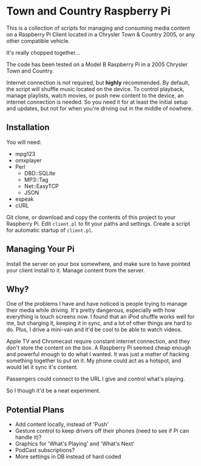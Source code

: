 # Town and Country Raspberry Pi

This is a collection of scripts for managing and consuming media content
on a Raspberry Pi Client located in a Chrysler Town & Country 2005, or
any other compatible vehicle.

It's really chopped together...

The code has been tested on a Model B Raspberry Pi in a 2005 Chrysler
Town and Country.

Internet connection is not required, but **highly** recommended.  By
default, the script will shuffle music located on the device.  To
control playback, manage playlists, watch movies, or push new content
to the device, an internet connection is needed.  So you need it for
at least the initial setup and updates, but not for when you're
driving out in the middle of nowhere.

## Installation

You will need:

* mpg123
* omxplayer
* Perl
  * DBD::SQLite
  * MP3::Tag
  * Net::EasyTCP
  * JSON
* espeak
* cURL

Git clone, or download and copy the contents of this project to your
Raspberry Pi.  Edit `client.pl` to fit your paths and settings.  Create
a script for automatic startup of `client.pl`.

## Managing Your Pi

Install the server on your box somewhere, and make sure to have
pointed your client install to it.  Manage content from the
server.

## Why?

One of the problems I have and have noticed is people trying to
manage their media while driving.  It's pretty dangerous, especially
with how everything is touch screens now.  I found that an iPod
shuffle works well for me, but charging it, keeping it in sync,
and a lot of other things are hard to do.  Plus, I drive a mini-van
and it'd be cool to be able to watch videos.

Apple TV and Chromecast require constant internet connection, and they
don't store the content on the box.  A Raspberry Pi seemed cheap
enough and powerful enough to do what I wanted.  It was just a matter
of hacking something together to put on it.  My phone could act as
a hotspot, and would let it sync it's content.

Passengers could connect to the URL I give and control what's playing.

So I though it'd be a neat experiment.

## Potential Plans

* Add content locally, instead of 'Push'
* Gesture control to keep drivers off their phones (need to see if Pi can
  handle it)?
* Graphics for 'What's Playing' and 'What's Next'
* PodCast subscriptions?
* More settings in DB instead of hard coded
